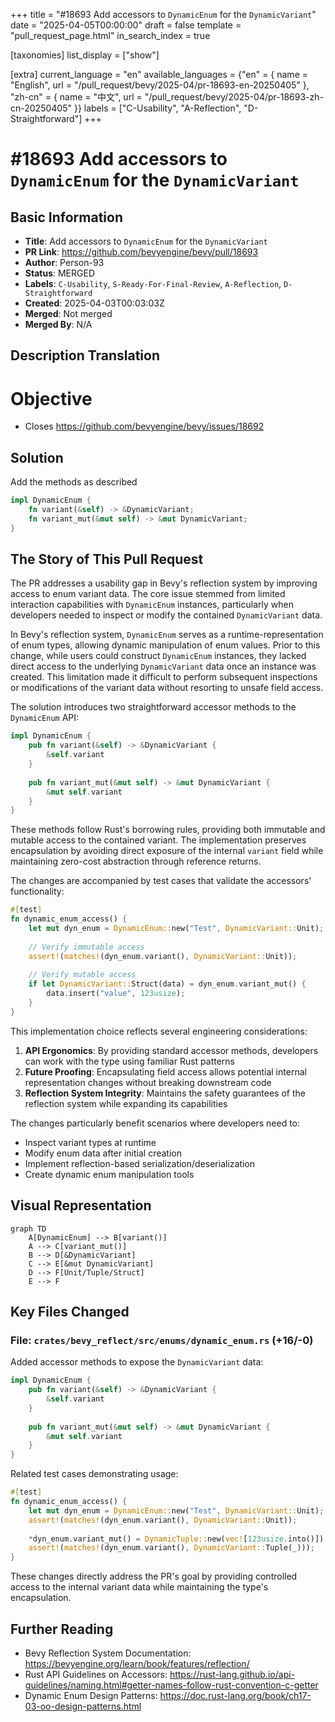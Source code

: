 +++
title = "#18693 Add accessors to `DynamicEnum` for the `DynamicVariant`"
date = "2025-04-05T00:00:00"
draft = false
template = "pull_request_page.html"
in_search_index = true

[taxonomies]
list_display = ["show"]

[extra]
current_language = "en"
available_languages = {"en" = { name = "English", url = "/pull_request/bevy/2025-04/pr-18693-en-20250405" }, "zh-cn" = { name = "中文", url = "/pull_request/bevy/2025-04/pr-18693-zh-cn-20250405" }}
labels = ["C-Usability", "A-Reflection", "D-Straightforward"]
+++

# #18693 Add accessors to `DynamicEnum` for the `DynamicVariant`

## Basic Information
- **Title**: Add accessors to `DynamicEnum` for the `DynamicVariant`
- **PR Link**: https://github.com/bevyengine/bevy/pull/18693
- **Author**: Person-93
- **Status**: MERGED
- **Labels**: `C-Usability`, `S-Ready-For-Final-Review`, `A-Reflection`, `D-Straightforward`
- **Created**: 2025-04-03T00:03:03Z
- **Merged**: Not merged
- **Merged By**: N/A

## Description Translation
# Objective

- Closes https://github.com/bevyengine/bevy/issues/18692

## Solution

Add the methods as described
```rust
impl DynamicEnum {
    fn variant(&self) -> &DynamicVariant;
    fn variant_mut(&mut self) -> &mut DynamicVariant;
}
```

## The Story of This Pull Request

The PR addresses a usability gap in Bevy's reflection system by improving access to enum variant data. The core issue stemmed from limited interaction capabilities with `DynamicEnum` instances, particularly when developers needed to inspect or modify the contained `DynamicVariant` data.

In Bevy's reflection system, `DynamicEnum` serves as a runtime-representation of enum types, allowing dynamic manipulation of enum values. Prior to this change, while users could construct `DynamicEnum` instances, they lacked direct access to the underlying `DynamicVariant` data once an instance was created. This limitation made it difficult to perform subsequent inspections or modifications of the variant data without resorting to unsafe field access.

The solution introduces two straightforward accessor methods to the `DynamicEnum` API:

```rust
impl DynamicEnum {
    pub fn variant(&self) -> &DynamicVariant {
        &self.variant
    }
    
    pub fn variant_mut(&mut self) -> &mut DynamicVariant {
        &mut self.variant
    }
}
```

These methods follow Rust's borrowing rules, providing both immutable and mutable access to the contained variant. The implementation preserves encapsulation by avoiding direct exposure of the internal `variant` field while maintaining zero-cost abstraction through reference returns.

The changes are accompanied by test cases that validate the accessors' functionality:

```rust
#[test]
fn dynamic_enum_access() {
    let mut dyn_enum = DynamicEnum::new("Test", DynamicVariant::Unit);
    
    // Verify immutable access
    assert!(matches!(dyn_enum.variant(), DynamicVariant::Unit));
    
    // Verify mutable access
    if let DynamicVariant::Struct(data) = dyn_enum.variant_mut() {
        data.insert("value", 123usize);
    }
}
```

This implementation choice reflects several engineering considerations:
1. **API Ergonomics**: By providing standard accessor methods, developers can work with the type using familiar Rust patterns
2. **Future Proofing**: Encapsulating field access allows potential internal representation changes without breaking downstream code
3. **Reflection System Integrity**: Maintains the safety guarantees of the reflection system while expanding its capabilities

The changes particularly benefit scenarios where developers need to:
- Inspect variant types at runtime
- Modify enum data after initial creation
- Implement reflection-based serialization/deserialization
- Create dynamic enum manipulation tools

## Visual Representation

```mermaid
graph TD
    A[DynamicEnum] --> B[variant()]
    A --> C[variant_mut()]
    B --> D[&DynamicVariant]
    C --> E[&mut DynamicVariant]
    D --> F[Unit/Tuple/Struct]
    E --> F
```

## Key Files Changed

### File: `crates/bevy_reflect/src/enums/dynamic_enum.rs` (+16/-0)

Added accessor methods to expose the `DynamicVariant` data:

```rust
impl DynamicEnum {
    pub fn variant(&self) -> &DynamicVariant {
        &self.variant
    }
    
    pub fn variant_mut(&mut self) -> &mut DynamicVariant {
        &mut self.variant
    }
}
```

Related test cases demonstrating usage:

```rust
#[test]
fn dynamic_enum_access() {
    let mut dyn_enum = DynamicEnum::new("Test", DynamicVariant::Unit);
    assert!(matches!(dyn_enum.variant(), DynamicVariant::Unit));
    
    *dyn_enum.variant_mut() = DynamicTuple::new(vec![123usize.into()]).into();
    assert!(matches!(dyn_enum.variant(), DynamicVariant::Tuple(_)));
}
```

These changes directly address the PR's goal by providing controlled access to the internal variant data while maintaining the type's encapsulation.

## Further Reading

- Bevy Reflection System Documentation: https://bevyengine.org/learn/book/features/reflection/
- Rust API Guidelines on Accessors: https://rust-lang.github.io/api-guidelines/naming.html#getter-names-follow-rust-convention-c-getter
- Dynamic Enum Design Patterns: https://doc.rust-lang.org/book/ch17-03-oo-design-patterns.html